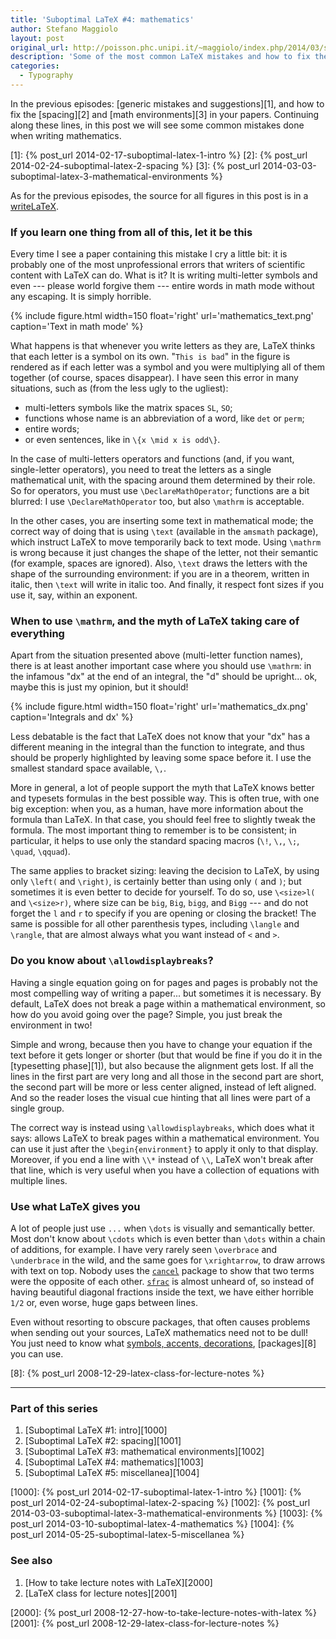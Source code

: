 ```yaml
---
title: 'Suboptimal LaTeX #4: mathematics'
author: Stefano Maggiolo
layout: post
original_url: http://poisson.phc.unipi.it/~maggiolo/index.php/2014/03/suboptimal-latex-4-mathematics/
description: 'Some of the most common LaTeX mistakes and how to fix them. This episode is about writing mathematics.'
categories:
  - Typography
---
```

In the previous episodes: [generic mistakes and suggestions][1], and how to fix the [spacing][2] and [math environments][3] in your papers. Continuing along these lines, in this post we will see some common mistakes done when writing mathematics.

 [1]: {% post_url 2014-02-17-suboptimal-latex-1-intro %}
 [2]: {% post_url 2014-02-24-suboptimal-latex-2-spacing %}
 [3]: {% post_url 2014-03-03-suboptimal-latex-3-mathematical-environments %}

<!--more-->

As for the previous episodes, the source for all figures in this post is in a [writeLaTeX][4].

 [4]: https://www.writelatex.com/read/tpdkbvjtkgdr

### If you learn one thing from all of this, let it be this

Every time I see a paper containing this mistake I cry a little bit: it is probably one of the most unprofessional errors that writers of scientific content with LaTeX can do. What is it? It is writing multi-letter symbols and even --- please world forgive them --- entire words in math mode without any escaping. It is simply horrible.

{% include figure.html width=150 float='right' url='mathematics_text.png' caption='Text in math mode' %}

What happens is that whenever you write letters as they are, LaTeX thinks that each letter is a symbol on its own. "`This is bad`" in the figure is rendered as if each letter was a symbol and you were multiplying all of them together (of course, spaces disappear). I have seen this error in many situations, such as (from the less ugly to the ugliest):

  * multi-letters symbols like the matrix spaces `SL`, `SO`;
  * functions whose name is an abbreviation of a word, like `det` or `perm`;
  * entire words;
  * or even sentences, like in `\{x \mid x is odd\}`.

In the case of multi-letters operators and functions (and, if you want, single-letter operators), you need to treat the letters as a single mathematical unit, with the spacing around them determined by their role. So for operators, you must use `\DeclareMathOperator`; functions are a bit blurred: I use `\DeclareMathOperator` too, but also `\mathrm` is acceptable.

In the other cases, you are inserting some text in mathematical mode; the correct way of doing that is using `\text` (available in the `amsmath` package), which instruct LaTeX to move temporarily back to text mode. Using `\mathrm` is wrong because it just changes the shape of the letter, not their semantic (for example, spaces are ignored). Also, `\text` draws the letters with the shape of the surrounding environment: if you are in a theorem, written in italic, then `\text` will write in italic too. And finally, it respect font sizes if you use it, say, within an exponent.

### When to use `\mathrm`, and the myth of LaTeX taking care of everything

Apart from the situation presented above (multi-letter function names), there is at least another important case where you should use `\mathrm`: in the infamous "dx" at the end of an integral, the "d" should be upright... ok, maybe this is just my opinion, but it should!

{% include figure.html width=150 float='right' url='mathematics_dx.png' caption='Integrals and dx' %}

Less debatable is the fact that LaTeX does not know that your "dx" has a different meaning in the integral than the function to integrate, and thus should be properly highlighted by leaving some space before it. I use the smallest standard space available, `\,`.

More in general, a lot of people support the myth that LaTeX knows better and typesets formulas in the best possible way. This is often true, with one big exception: when you, as a human, have more information about the formula than LaTeX. In that case, you should feel free to slightly tweak the formula. The most important thing to remember is to be consistent; in particular, it helps to use only the standard spacing macros (`\!`, `\,`, `\;`, `\quad`, `\qquad`).

The same applies to bracket sizing: leaving the decision to LaTeX, by using only `\left(` and `\right)`, is certainly better than using only `(` and `)`; but sometimes it is even better to decide for yourself. To do so, use `\<size>l(` and `\<size>r)`, where size can be `big`, `Big`, `bigg`, and `Bigg` --- and do not forget the `l` and `r` to specify if you are opening or closing the bracket! The same is possible for all other parenthesis types, including `\langle` and `\rangle`, that are almost always what you want instead of `<` and `>`.

### Do you know about `\allowdisplaybreaks`?

Having a single equation going on for pages and pages is probably not the most compelling way of writing a paper... but sometimes it is necessary. By default, LaTeX does not break a page within a mathematical environment, so how do you avoid going over the page? Simple, you just break the environment in two!

Simple and wrong, because then you have to change your equation if the text before it gets longer or shorter (but that would be fine if you do it in the [typesetting phase][1]), but also because the alignment gets lost. If all the lines in the first part are very long and all those in the second part are short, the second part will be more or less center aligned, instead of left aligned. And so the reader loses the visual cue hinting that all lines were part of a single group.

The correct way is instead using `\allowdisplaybreaks`, which does what it says: allows LaTeX to break pages within a mathematical environment. You can use it just after the `\begin{environment}` to apply it only to that display. Moreover, if you end a line with `\\*` instead of `\\`, LaTeX won't break after that line, which is very useful when you have a collection of equations with multiple lines.

### Use what LaTeX gives you

A lot of people just use `...` when `\dots` is visually and semantically better. Most don't know about `\cdots` which is even better than `\dots` within a chain of additions, for example. I have very rarely seen `\overbrace` and `\underbrace` in the wild, and the same goes for `\xrightarrow`, to draw arrows with text on top. Nobody uses the [`cancel`][5] package to show that two terms were the opposite of each other. [`sfrac`][6] is almost unheard of, so instead of having beautiful diagonal fractions inside the text, we have either horrible `1/2` or, even worse, huge gaps between lines.

 [5]: http://www.ctan.org/pkg/cancel
 [6]: http://www.ctan.org/pkg/xfrac

Even without resorting to obscure packages, that often causes problems when sending out your sources, LaTeX mathematics need not to be dull! You just need to know what [symbols, accents, decorations][7], [packages][8] you can use.

 [7]: http://www.tex.ac.uk/tex-archive/info/symbols/comprehensive/symbols-a4.pdf
 [8]: {% post_url 2008-12-29-latex-class-for-lecture-notes %}

<!-- DO NOT EDIT BELOW THIS LINE -->
* * *

### Part of this series

1. [Suboptimal LaTeX #1: intro][1000]
1. [Suboptimal LaTeX #2: spacing][1001]
1. [Suboptimal LaTeX #3: mathematical environments][1002]
1. [Suboptimal LaTeX #4: mathematics][1003]
1. [Suboptimal LaTeX #5: miscellanea][1004]

 [1000]: {% post_url 2014-02-17-suboptimal-latex-1-intro %}
 [1001]: {% post_url 2014-02-24-suboptimal-latex-2-spacing %}
 [1002]: {% post_url 2014-03-03-suboptimal-latex-3-mathematical-environments %}
 [1003]: {% post_url 2014-03-10-suboptimal-latex-4-mathematics %}
 [1004]: {% post_url 2014-05-25-suboptimal-latex-5-miscellanea %}


### See also

1. [How to take lecture notes with LaTeX][2000]
1. [LaTeX class for lecture notes][2001]

 [2000]: {% post_url 2008-12-27-how-to-take-lecture-notes-with-latex %}
 [2001]: {% post_url 2008-12-29-latex-class-for-lecture-notes %}
